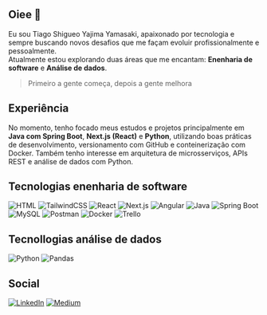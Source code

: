 ## Oiee 👋

Eu sou Tiago Shigueo Yajima Yamasaki, apaixonado por tecnologia e sempre buscando novos desafios que me façam evoluir profissionalmente e pessoalmente. </br>
Atualmente estou explorando duas áreas que me encantam: **Enenharia de software** e **Análise de dados**.

> Primeiro a gente começa, depois a gente melhora

## Experiência

No momento, tenho focado meus estudos e projetos principalmente em **Java com Spring Boot**, **Next.js (React)** e **Python**, utilizando boas práticas de desenvolvimento, versionamento com GitHub e conteinerização com Docker. Também tenho interesse em arquitetura de microsserviços, APIs REST e análise de dados com Python.

## Tecnologias enenharia de software

![HTML](https://img.shields.io/badge/HTML-%23E34F26.svg?logo=html5&logoColor=white)
![TailwindCSS](https://img.shields.io/badge/Tailwind%20CSS-%2338B2AC.svg?logo=tailwind-css&logoColor=white)
![React](https://img.shields.io/badge/React-%2320232a.svg?logo=react&logoColor=%2361DAFB)
![Next.js](https://img.shields.io/badge/Next.js-black?logo=next.js&logoColor=white)
![Angular](https://img.shields.io/badge/Angular-%23DD0031.svg?logo=angular&logoColor=white)
![Java](https://img.shields.io/badge/Java-%23ED8B00.svg?logo=openjdk&logoColor=white)
![Spring Boot](https://img.shields.io/badge/Spring%20Boot-6DB33F?logo=springboot&logoColor=fff)
![MySQL](https://img.shields.io/badge/MySQL-4479A1?logo=mysql&logoColor=fff)
![Postman](https://img.shields.io/badge/Postman-FF6C37?logo=postman&logoColor=white)
![Docker](https://img.shields.io/badge/Docker-2496ED?logo=docker&logoColor=fff)
![Trello](https://img.shields.io/badge/Trello-0052CC?logo=trello&logoColor=fff)

## Tecnollogias análise de dados

![Python](https://img.shields.io/badge/Python-FFD43B?logo=python&logoColor=blue)
![Pandas](https://img.shields.io/badge/Pandas-2C2D72?logo=pandas&logoColor=white)

<!-- ![Pandas](https://img.shields.io/badge/Pandas-2C2D72?style=for-the-badge&logo=pandas&logoColor=white) -->

## Social

[![LinkedIn](https://custom-icon-badges.demolab.com/badge/LinkedIn-0A66C2?logo=linkedin-white&logoColor=fff)](https://linkedin.com/in/tiago-yamasaki)
[![Medium](https://img.shields.io/badge/Medium-black?logo=medium&logoColor=white)](https://medium.com/@tiago.yamasaki)
